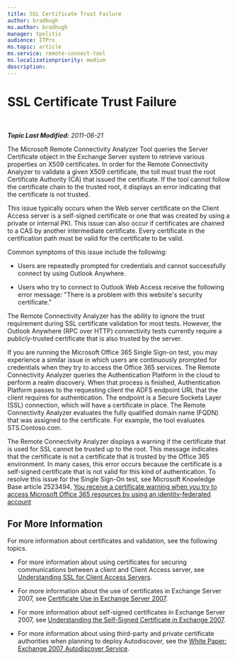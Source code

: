 ```yaml
---
title: SSL Certificate Trust Failure
author: bradhugh
ms.author: bradhugh
manager: tpolitis
audience: ITPro 
ms.topic: article 
ms.service: remote-connect-tool
ms.localizationpriority: medium
description: 
---
```


<div data-xmlns="https://www.w3.org/1999/xhtml">

<div class="topic" data-xmlns="https://www.w3.org/1999/xhtml" data-msxsl="urn:schemas-microsoft-com:xslt" data-cs="https://msdn.microsoft.com/">

<div data-asp="https://msdn2.microsoft.com/asp">

# SSL Certificate Trust Failure

</div>

<div id="mainSection">

<div id="mainBody">

<span> </span>

_**Topic Last Modified:** 2011-06-21_

The Microsoft Remote Connectivity Analyzer Tool queries the Server Certificate object in the Exchange Server system to retrieve various properties on X509 certificates. In order for the Remote Connectivity Analyzer to validate a given X509 certificate, the toll must trust the root Certificate Authority (CA) that issued the certificate. If the tool cannot follow the certificate chain to the trusted root, it displays an error indicating that the certificate is not trusted.

This issue typically occurs when the Web server certificate on the Client Access server is a self-signed certificate or one that was created by using a private or internal PKI. This issue can also occur if certificates are chained to a CAS by another intermediate certificate. Every certificate in the certification path must be valid for the certificate to be valid.

Common symptoms of this issue include the following:

  - Users are repeatedly prompted for credentials and cannot successfully connect by using Outlook Anywhere.

  - Users who try to connect to Outlook Web Access receive the following error message: "There is a problem with this website's security certificate."

The Remote Connectivity Analyzer has the ability to ignore the trust requirement during SSL certificate validation for most tests. However, the Outlook Anywhere (RPC over HTTP) connectivity tests currently require a publicly-trusted certificate that is also trusted by the server.

If you are running the Microsoft Office 365 Single Sign-on test, you may experience a similar issue in which users are continuously prompted for credentials when they try to access the Office 365 services. The Remote Connectivity Analyzer queries the Authentication Platform in the cloud to perform a realm discovery. When that process is finished, Authentication Platform passes to the requesting client the ADFS endpoint URL that the client requires for authentication. The endpoint is a Secure Sockets Layer (SSL) connection, which will have a certificate in place. The Remote Connectivity Analyzer evaluates the fully qualified domain name (FQDN) that was assigned to the certificate. For example, the tool evaluates STS.Contoso.com.

The Remote Connectivity Analyzer displays a warning if the certificate that is used for SSL cannot be trusted up to the root. This message indicates that the certificate is not a certificate that is trusted by the Office 365 environment. In many cases, this error occurs because the certificate is a self-signed certificate that is not valid for this kind of authentication. To resolve this issue for the Single Sign-On test, see Microsoft Knowledge Base article 2523494, [You receive a certificate warning when you try to access Microsoft Office 365 resources by using an identity-federated account](https://support.microsoft.com/kb/2523494)

<div>

## For More Information

For more information about certificates and validation, see the following topics.

  - For more information about using certificates for securing communications between a client and Client Access server, see [Understanding SSL for Client Access Servers](https://go.microsoft.com/fwlink/?linkid=115184).

  - For more information about the use of certificates in Exchange Server 2007, see [Certificate Use in Exchange Server 2007](https://go.microsoft.com/fwlink/?linkid=119030).

  - For more information about self-signed certificates in Exchange Server 2007, see [Understanding the Self-Signed Certificate in Exchange 2007](https://go.microsoft.com/fwlink/?linkid=161990).

  - For more information about using third-party and private certificate authorities when planning to deploy Autodiscover, see the [White Paper: Exchange 2007 Autodiscover Service](https://go.microsoft.com/fwlink/?linkid=157773).

</div>

</div>

<span> </span>

</div>

</div>

</div>

